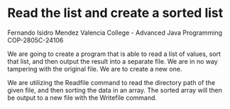 # Read the list and create a sorted list

Fernando Isidro Mendez
Valencia College - Advanced Java Programming COP-2805C-24106

We are going to create a program that is able to read a list of values, sort that list, and then output the result into a separate file. We are in 
no way tampering with the original file. We are to create a new one.

We are utilizing the Readfile command to read the directory path of the given file, and then sorting the data in an array. The sorted array will then be output to a new file with the Writefile command.

